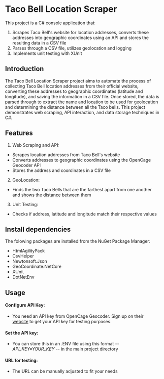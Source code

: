 # Taco Bell Location Scraper
This project is a C# console application that:
1. Scrapes Taco Bell's website for location addresses, converts these addresses into geographic coordinates using an API and stores the resulting data in a CSV file
2. Parses through a CSV file, utilizes geolocation and logging 
3. Implements unit testing with XUnit

## Introduction
The Taco Bell Location Scraper project aims to automate the process of collecting Taco Bell location addresses from their official website, converting these addresses to geographic coordinates (latitude and longitude), and saving the information in a CSV file.
Once stored, the data is parsed through to extract the name and location to be used for geolocation and determining the distance between all the Taco bells.
This project demonstrates web scraping, API interaction, and data storage techniques in C#.

## Features
1. Web Scraping and API:
- Scrapes location addresses from Taco Bell's website
- Converts addresses to geographic coordinates using the OpenCage Geocoder API
- Stores the address and coordinates in a CSV file

2. GeoLocation:
- Finds the two Taco Bells that are the farthest apart from one another and shows the distance between them

3. Unit Testing:
-  Checks if address, latitude and longitude match their respective values

## Install dependencies
The folowing packages are installed from the NuGet Package Manager:
- HtmlAgilityPack
- CsvHelper
- Newtonsoft.Json
- GeoCoordinate.NetCore
- XUnit
- DotNetEnv

## Usage
#### Configure API Key:
- You need an API key from OpenCage Geocoder. Sign up on their [website](https://opencagedata.com/) to get your API key for testing purposes

#### Set the API key:
- You can store this in an .ENV file using this format -- *API_KEY=YOUR_KEY* -- in the main project directory

#### URL for testing:
- The URL can be manually adjusted to fit your needs
